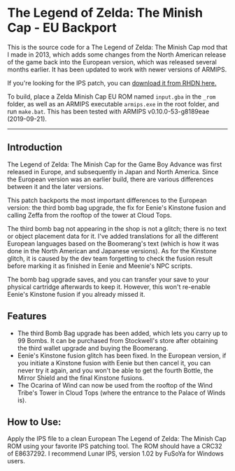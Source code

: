 # The Legend of Zelda: The Minish Cap - EU Backport
This is the source code for a The Legend of Zelda: The Minish Cap mod that I
made in 2013, which adds some changes from the North American release of the
game back into the European version, which was released several months earlier.
It has been updated to work with newer versions of ARMIPS.

If you're looking for the IPS patch, you can [download it from RHDN here.](https://www.romhacking.net/hacks/1714/)

To build, place a Zelda Minish Cap EU ROM named `input.gba` in the `_rom`
folder, as well as an ARMIPS executable `armips.exe` in the root folder, and run
`make.bat`. This has been tested with ARMIPS v0.10.0-53-g8189eae (2019-09-21).

---

## Introduction
The Legend of Zelda: The Minish Cap for the Game Boy Advance was first released
in Europe, and subsequently in Japan and North America. Since the European
version was an earlier build, there are various differences between it and the
later versions.

This patch backports the most important differences to the European version: the
third bomb bag upgrade, the fix for Eenie's Kinstone fusion and calling Zeffa
from the rooftop of the tower at Cloud Tops.

The third bomb bag not appearing in the shop is not a glitch; there is no text
or object placement data for it. I've added translations for all the different
European languages based on the Boomerang's text (which is how it was done in
the North American and Japanese versions). As for the Kinstone glitch, it is
caused by the dev team forgetting to check the fusion result before marking it
as finished in Eenie and Meenie's NPC scripts.

The bomb bag upgrade saves, and you can transfer your save to your physical
cartridge afterwards to keep it. However, this won't re-enable Eenie's Kinstone
fusion if you already missed it.

## Features
 -  The third Bomb Bag upgrade has been added, which lets you carry up to 99
    Bombs. It can be purchased from Stockwell's store after obtaining the third
    wallet upgrade and buying the Boomerang.
 -  Eenie's Kinstone fusion glitch has been fixed. In the European version, if
    you initiate a Kinstone fusion with Eenie but then cancel it, you can never
    try it again, and you won't be able to get the fourth Bottle, the Mirror
    Shield and the final Kinstone fusions.
 -  The Ocarina of Wind can now be used from the rooftop of the Wind Tribe's
    Tower in Cloud Tops (where the entrance to the Palace of Winds is).

## How to Use:
Apply the IPS file to a clean European The Legend of Zelda: The Minish Cap ROM
using your favorite IPS patching tool. The ROM should have a CRC32 of E8637292.
I recommend Lunar IPS, version 1.02 by FuSoYa for Windows users.
